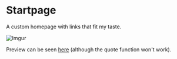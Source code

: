 # Startpage
A custom homepage with links that fit my taste.

![Imgur](https://i.imgur.com/HquezL3.png "Preview")

Preview can be seen [here](http://fukouda.github.io/Startpage/v1.1/) (although the quote function won't work).

